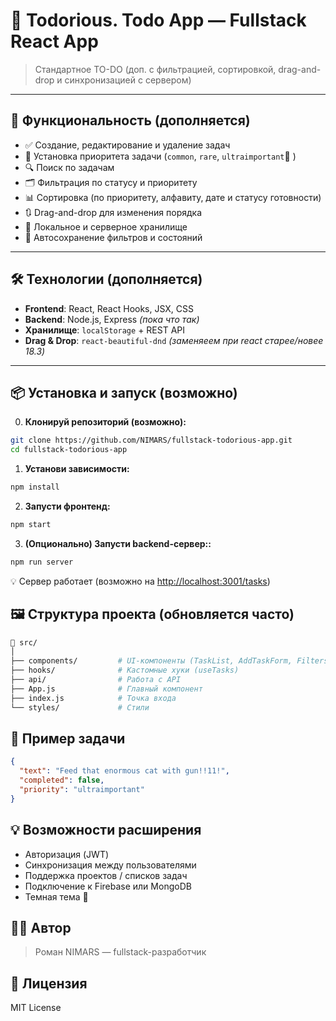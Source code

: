 # 📝 Todorious. Todo App — Fullstack React App

> Стандартное TO-DO (доп. с фильтрацией, сортировкой, drag-and-drop и синхронизацией с сервером)

---

## 🚀 Функциональность (дополняется)

- ✅ Создание, редактирование и удаление задач
- 🎯 Установка приоритета задачи (`common`, `rare`, `ultraimportant`🧠 )
- 🔍 Поиск по задачам
- 🗂️ Фильтрация по статусу и приоритету
- 📊 Сортировка (по приоритету, алфавиту, дате и статусу готовности)
- 🔃 Drag-and-drop для изменения порядка
- 💾 Локальное и серверное хранилище
- 🧠 Автосохранение фильтров и состояний

---

## 🛠️ Технологии (дополняется)

- **Frontend**: React, React Hooks, JSX, CSS
- **Backend**: Node.js, Express *(пока что так)*
- **Хранилище**: `localStorage` + REST API
- **Drag & Drop**: `react-beautiful-dnd`
*(заменяеем при react старее/новее 18.3)*

---

## 📦 Установка и запуск (возможно)

0. **Клонируй репозиторий (возможно):**

```bash
git clone https://github.com/NIMARS/fullstack-todorious-app.git 
cd fullstack-todorious-app
```

1. **Установи зависимости:**

```bash
npm install
```

2. **Запусти фронтенд:**

```bash
npm start
```

3. **(Опционально) Запусти backend-сервер::**

```bash
npm run server
```

   💡 Сервер работает (возможно на <http://localhost:3001/tasks>)

## 🖼️ Структура проекта (обновляется часто)

```bash
📁 src/
│
├── components/         # UI-компоненты (TaskList, AddTaskForm, Filters и т.д.)
├── hooks/              # Кастомные хуки (useTasks)
├── api/                # Работа с API
├── App.js              # Главный компонент
├── index.js            # Точка входа
└── styles/             # Стили
```

## 📌 Пример задачи

```json
{
  "text": "Feed that enormous cat with gun!!11!",
  "completed": false,
  "priority": "ultraimportant"
}
```

## 💡 Возможности расширения

- Авторизация (JWT)
- Синхронизация между пользователями
- Поддержка проектов / списков задач
- Подключение к Firebase или MongoDB
- Темная тема 🌙

## 👨‍💻 Автор

> Роман NIMARS — fullstack-разработчик

## 📄 Лицензия

MIT License
